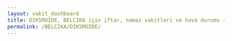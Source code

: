 ```yaml
---
layout: vakit_dashboard
title: DIKSMUIDE, BELCIKA için iftar, namaz vakitleri ve hava durumu - ilçe/eyalet seç
permalink: /BELCIKA/DIKSMUIDE/
---
```


<script type="text/javascript">
  var GLOBAL_COUNTRY = 'BELCIKA';
  var GLOBAL_CITY = 'DIKSMUIDE';
  var GLOBAL_STATE = '';
  var lat = 72;
  var lon = 21;
</script>
